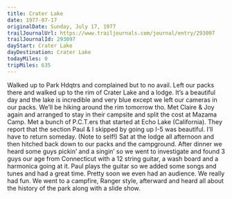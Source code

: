 ```yaml
---
title: Crater Lake
date: 1977-07-17
originalDate: Sunday, July 17, 1977
trailJournalUrl: https://www.trailjournals.com/journal/entry/293097
trailJournalId: 293097
dayStart: Crater Lake
dayDestination: Crater Lake
todayMiles: 0
tripMiles: 635
---
```

Walked up to Park Hdqtrs and complained but to no avail. Left our packs there and walked up to the rim of Crater Lake and a lodge. It’s a beautiful day and the lake is incredible and very blue except we left our cameras in our packs. We’ll be hiking around the rim tomorrow tho. Met Claire & Joy again and arranged to stay in their campsite and split the cost at Mazama Camp. Met a bunch of P.C.T.ers that started at Echo Lake (California). They report that the section Paul & I skipped by going up I-5 was beautiful. I’ll have to return someday. (Note to self!) Sat at the lodge all afternoon and then hitched back down to our packs and the campground. After dinner we heard some guys pickin’ and a singin’ so we went to investigate and found 3 guys our age from Connecticut with a 12 string guitar, a wash board and a harmonica going at it. Paul plays the guitar so we added some songs and tunes and had a great time. Pretty soon we even had an audience. We really had fun. We went to a campfire, Ranger style, afterward and heard all about the history of the park along with a slide show.
